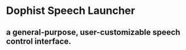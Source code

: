 Dophist Speech Launcher
=======================
a general-purpose, user-customizable speech control interface.
---
